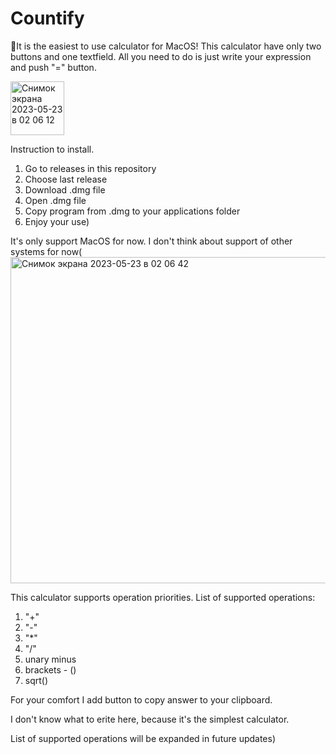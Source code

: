 # Countify
👋It is the easiest to use calculator for MacOS!
This calculator have only two buttons and one textfield. All you need to do is just write your expression and push "=" button.

<img width="86" alt="Снимок экрана 2023-05-23 в 02 06 12" src="https://github.com/egozhuk/Countify/assets/46131362/0bbbde2f-9444-43bb-9844-e67b65015084">

Instruction to install.
1) Go to releases in this repository
2) Choose last release
3) Download .dmg file
4) Open .dmg file
5) Copy program from .dmg to your applications folder
6) Enjoy your use)

It's only support MacOS for now. I don't think about support of other systems for now(
<img width="522" alt="Снимок экрана 2023-05-23 в 02 06 42" src="https://github.com/egozhuk/Countify/assets/46131362/70d71a45-82f3-496a-982e-8e31cf71d673">

This calculator supports operation priorities. 
List of supported operations:
1) "+"
2) "-"
3) "*"
4) "/"
5) unary minus
6) brackets - ()
7) sqrt()

For your comfort I add button to copy answer to your clipboard.

I don't know what to erite here, because it's the simplest calculator.

List of supported operations will be expanded in future updates)
